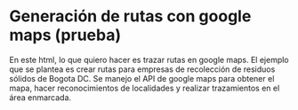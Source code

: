 # Generación de rutas con google maps (prueba)
En este html, lo que quiero hacer es trazar rutas en google maps.
El ejemplo que se plantea es crear rutas para empresas de recolección 
de residuos sólidos de Bogota DC.
Se manejo el API de google maps para obtener el mapa, hacer reconocimientos de
localidades y realizar trazamientos en el área enmarcada.


